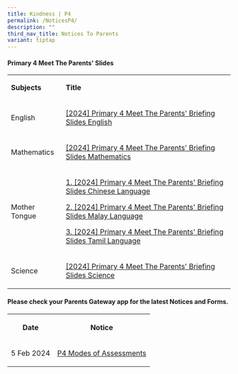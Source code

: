 ```yaml
---
title: Kindness | P4
permalink: /NoticesP4/
description: ""
third_nav_title: Notices To Parents
variant: tiptap
---
```

<h4>Primary 4 Meet The Parents' Slides</h4>
<table style="minWidth: 50px">
<colgroup>
<col>
<col>
</colgroup>
<tbody>
<tr>
<td rowspan="1" colspan="1">
<p><strong>Subjects</strong>
</p>
</td>
<td rowspan="1" colspan="1">
<p><strong>Title</strong>
</p>
</td>
</tr>
<tr>
<td rowspan="1" colspan="1">
<p>English</p>
</td>
<td rowspan="1" colspan="1">
<p><a href="https://youtu.be/oYvYH8atCZQ" rel="noopener noreferrer nofollow" target="_blank">[2024] Primary 4 Meet The Parents' Briefing Slides English</a>
</p>
</td>
</tr>
<tr>
<td rowspan="1" colspan="1">
<p>Mathematics</p>
</td>
<td rowspan="1" colspan="1">
<p><a href="https://youtu.be/cBOJoo2e4Hw" rel="noopener noreferrer nofollow" target="_blank">[2024] Primary 4 Meet The Parents' Briefing Slides Mathematics</a>
</p>
</td>
</tr>
<tr>
<td rowspan="1" colspan="1">
<p>Mother Tongue</p>
</td>
<td rowspan="1" colspan="1">
<p><a href="https://youtu.be/h7-YF75eId4" rel="noopener noreferrer nofollow" target="_blank">1. [2024] Primary 4 Meet The Parents' Briefing Slides Chinese Language</a>
</p>
<p><a href="https://youtu.be/RK46CFLh6DU" rel="noopener noreferrer nofollow" target="_blank">2. [2024] Primary 4 Meet The Parents' Briefing Slides Malay Language</a>
</p>
<p><a href="https://youtu.be/Cq68gcD4LZo" rel="noopener noreferrer nofollow" target="_blank">3. [2024] Primary 4 Meet The Parents' Briefing Slides Tamil Language</a>
</p>
</td>
</tr>
<tr>
<td rowspan="1" colspan="1">
<p>Science</p>
</td>
<td rowspan="1" colspan="1">
<p><a href="https://youtu.be/UIDbMFdatQA" rel="noopener noreferrer nofollow" target="_blank">[2024] Primary 4 Meet The Parents' Briefing Slides Science</a>
</p>
</td>
</tr>
</tbody>
</table>
<p></p>
<h4>Please check your <strong>Parents Gateway</strong> app for the latest Notices and Forms.</h4>
<table style="minWidth: 50px">
<colgroup>
<col>
<col>
</colgroup>
<tbody>
<tr>
<th rowspan="1" colspan="1">
<p>Date</p>
</th>
<th rowspan="1" colspan="1">
<p>Notice</p>
</th>
</tr>
<tr>
<td rowspan="1" colspan="1">
<p>5 Feb 2024</p>
</td>
<td rowspan="1" colspan="1">
<p><a href="/files/Letter to parents/Term 1/JWPS_2024_P4_Modes_of_Assessments_Letter_to_Parents.pdf" rel="noopener noreferrer nofollow" target="_blank">P4 Modes of Assessments</a>
</p>
</td>
</tr>
</tbody>
</table>
<p></p>
<p></p>